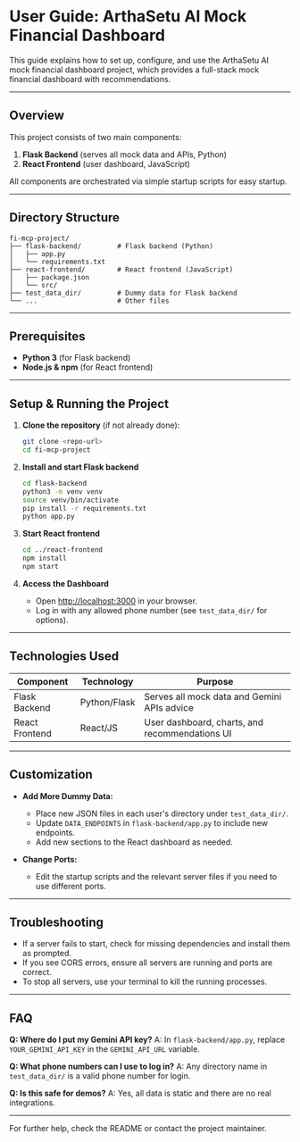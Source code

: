 # User Guide: ArthaSetu AI Mock Financial Dashboard

This guide explains how to set up, configure, and use the ArthaSetu AI mock financial dashboard project, which provides a full-stack mock financial dashboard with recommendations.

---

## Overview

This project consists of two main components:

1. **Flask Backend** (serves all mock data and APIs, Python)
2. **React Frontend** (user dashboard, JavaScript)

All components are orchestrated via simple startup scripts for easy startup.

---

## Directory Structure

```
fi-mcp-project/
├── flask-backend/         # Flask backend (Python)
│   ├── app.py
│   └── requirements.txt
├── react-frontend/        # React frontend (JavaScript)
│   ├── package.json
│   └── src/
├── test_data_dir/         # Dummy data for Flask backend
└── ...                    # Other files
```

---

## Prerequisites

- **Python 3** (for Flask backend)
- **Node.js & npm** (for React frontend)

---

## Setup & Running the Project

1. **Clone the repository** (if not already done):
   ```bash
   git clone <repo-url>
   cd fi-mcp-project
   ```

2. **Install and start Flask backend**
   ```bash
   cd flask-backend
   python3 -m venv venv
   source venv/bin/activate
   pip install -r requirements.txt
   python app.py
   ```

3. **Start React frontend**
   ```bash
   cd ../react-frontend
   npm install
   npm start
   ```

4. **Access the Dashboard**
   - Open [http://localhost:3000](http://localhost:3000) in your browser.
   - Log in with any allowed phone number (see `test_data_dir/` for options).

---

## Technologies Used

| Component         | Technology   | Purpose                                              |
|-------------------|-------------|------------------------------------------------------|
| Flask Backend     | Python/Flask| Serves all mock data and Gemini APIs advice                       |
| React Frontend    | React/JS    | User dashboard, charts, and recommendations UI        |

---

## Customization

- **Add More Dummy Data:**
  - Place new JSON files in each user's directory under `test_data_dir/`.
  - Update `DATA_ENDPOINTS` in `flask-backend/app.py` to include new endpoints.
  - Add new sections to the React dashboard as needed.

- **Change Ports:**
  - Edit the startup scripts and the relevant server files if you need to use different ports.

---

## Troubleshooting

- If a server fails to start, check for missing dependencies and install them as prompted.
- If you see CORS errors, ensure all servers are running and ports are correct.
- To stop all servers, use your terminal to kill the running processes.

---

## FAQ

**Q: Where do I put my Gemini API key?**
A: In `flask-backend/app.py`, replace `YOUR_GEMINI_API_KEY` in the `GEMINI_API_URL` variable.

**Q: What phone numbers can I use to log in?**
A: Any directory name in `test_data_dir/` is a valid phone number for login.

**Q: Is this safe for demos?**
A: Yes, all data is static and there are no real integrations.

---

For further help, check the README or contact the project maintainer. 